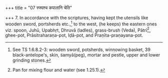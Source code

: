 +++
title = "07 स्फ्यश्च कपालानि चेति"

+++
7. In accordance with the scriptures, having kept the utensils like wooden sword, portsherds etc.,[^1] to the west, (he keeps) the eastern ones viz. spoon, Juhū, Upabhṛt, Dhruvā (ladles), grass-brush (Veda), Pātrī[^2], ghee-pot, Prāsitraharaṇa-pot, Iḍā-pot, and Praṇīta-praṇayana-pot.  

[^1]: See TS 1.6.8.2-3: wooden sword, potsherds, winnowing basket, 39 black-antelope's, skin, śamyā(peg), mortar and pestle, upper and
lower grinding stones.  

[^2]: Pan for mixing flour and water (see 1.25.1).  
